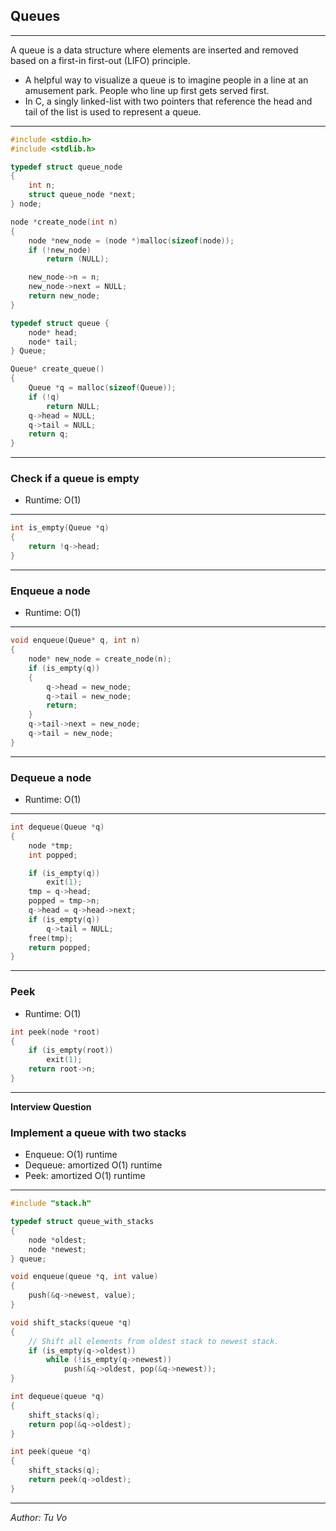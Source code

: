 ## Queues

---

A queue is a data structure where elements are inserted and removed based on a first-in first-out (LIFO) principle.

- A helpful way to visualize a queue is to imagine people in a line at an amusement park. People who line up first gets served first.
- In C, a singly linked-list with two pointers that reference the head and tail of the list is used to represent a queue.

---

```c
#include <stdio.h>
#include <stdlib.h>

typedef struct queue_node
{
    int n;
    struct queue_node *next;
} node;

node *create_node(int n)
{
    node *new_node = (node *)malloc(sizeof(node));
    if (!new_node)
        return (NULL);

    new_node->n = n;
    new_node->next = NULL;
    return new_node;
}

typedef struct queue {
    node* head;
    node* tail;
} Queue;

Queue* create_queue()
{
    Queue *q = malloc(sizeof(Queue));
    if (!q)
        return NULL;
    q->head = NULL;
    q->tail = NULL;
    return q;
}

```

---

### Check if a queue is empty

- Runtime: O(1)

---

```c
int is_empty(Queue *q)
{
    return !q->head;
}

```

---

### Enqueue a node

- Runtime: O(1)

---

```c
void enqueue(Queue* q, int n)
{
    node* new_node = create_node(n);
    if (is_empty(q))
    {
        q->head = new_node;
        q->tail = new_node;
        return;
    }
    q->tail->next = new_node;
    q->tail = new_node;
}

```

---

### Dequeue a node

- Runtime: O(1)

---

```c
int dequeue(Queue *q)
{
    node *tmp;
    int popped;

    if (is_empty(q))
        exit(1);
    tmp = q->head;
    popped = tmp->n;
    q->head = q->head->next;
    if (is_empty(q))
        q->tail = NULL;
    free(tmp);
    return popped;
}
```

---

### Peek

- Runtime: O(1)

```c
int peek(node *root)
{
    if (is_empty(root))
        exit(1);
    return root->n;
}

```

---

**Interview Question**

### Implement a queue with two stacks

- Enqueue: O(1) runtime
- Dequeue: amortized O(1) runtime
- Peek: amortized O(1) runtime

---

```c
#include "stack.h"

typedef struct queue_with_stacks
{
    node *oldest;
    node *newest;
} queue;

void enqueue(queue *q, int value)
{
    push(&q->newest, value);
}

void shift_stacks(queue *q)
{
    // Shift all elements from oldest stack to newest stack.
    if (is_empty(q->oldest))
        while (!is_empty(q->newest))
            push(&q->oldest, pop(&q->newest));
}

int dequeue(queue *q)
{
    shift_stacks(q);
    return pop(&q->oldest);
}

int peek(queue *q)
{
    shift_stacks(q);
    return peek(q->oldest);
}

```

---

_Author: Tu Vo_
